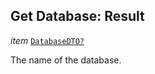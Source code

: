

## Get Database: Result  
  
<article>

*item* [`DatabaseDTO?`](/docs/ssm-couchdb-models--page#database) 

The name of the database.

</article>

